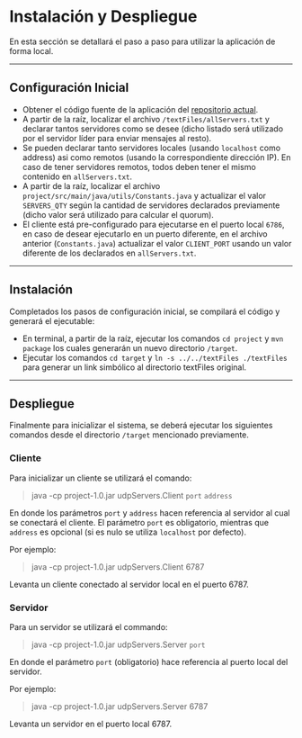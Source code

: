 # Instalación y Despliegue
En esta sección se detallará el paso a paso para utilizar la aplicación de forma local.

---

## Configuración Inicial
- Obtener el código fuente de la aplicación del [repositorio actual](https://github.com/elisaboselli/SistemasDistribuidosRaft).
- A partir de la raíz, localizar el archivo `/textFiles/allServers.txt` y declarar tantos servidores como se desee (dicho listado será utilizado por el servidor líder para enviar mensajes al resto). 
- Se pueden declarar tanto servidores locales (usando `localhost` como address) asi como remotos (usando la correspondiente dirección IP). En caso de tener servidores remotos, todos deben tener el mismo contenido en `allServers.txt`.
- A partir de la raíz, localizar el archivo `project/src/main/java/utils/Constants.java` y actualizar el valor `SERVERS_QTY` según la cantidad de servidores declarados previamente (dicho valor será utilizado para calcular el quorum).
- El cliente está pre-configurado para ejecutarse en el puerto local `6786`, en caso de desear ejecutarlo en un puerto diferente, en el archivo anterior (`Constants.java`) actualizar el valor `CLIENT_PORT` usando un valor diferente de los declarados en `allServers.txt`.

---

## Instalación
Completados los pasos de configuración inicial, se compilará el código y generará el ejecutable:
- En terminal, a partir de la raíz, ejecutar los comandos `cd project` y `mvn package` los cuales generarán un nuevo directorio `/target`.
- Ejecutar los comandos `cd target` y `ln -s ../../textFiles ./textFiles` para generar un link simbólico al directorio textFiles original.

---

## Despliegue
Finalmente para inicializar el sistema, se deberá ejecutar los siguientes comandos desde el directorio `/target` mencionado previamente.

### Cliente
Para inicializar un cliente se utilizará el comando:
>java -cp project-1.0.jar udpServers.Client `port` `address`

En donde los parámetros `port` y `address` hacen referencia al servidor al cual se conectará el cliente. El parámetro `port` es obligatorio, mientras que `address` es opcional (si es nulo se utiliza `localhost` por defecto).

Por ejemplo:
> java -cp project-1.0.jar udpServers.Client 6787

Levanta un cliente conectado al servidor local en el puerto 6787.


### Servidor
Para un servidor se utilizará el commando:
>java -cp project-1.0.jar udpServers.Server `port`

En donde el parámetro `port` (obligatorio) hace referencia al puerto local del servidor.

Por ejemplo:
>java -cp project-1.0.jar udpServers.Server 6787

Levanta un servidor en el puerto local 6787. 